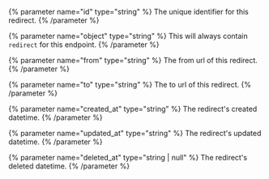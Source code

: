 {% parameter name="id" type="string" %}
The unique identifier for this redirect.
{% /parameter %}

{% parameter name="object" type="string" %}
This will always contain `redirect` for this endpoint.
{% /parameter %}

{% parameter name="from" type="string" %}
The from url of this redirect.
{% /parameter %}

{% parameter name="to" type="string" %}
The to url of this redirect.
{% /parameter %}

{% parameter name="created_at" type="string" %}
The redirect's created datetime.
{% /parameter %}

{% parameter name="updated_at" type="string" %}
The redirect's updated datetime.
{% /parameter %}

{% parameter name="deleted_at" type="string | null" %}
The redirect's deleted datetime.
{% /parameter %}
